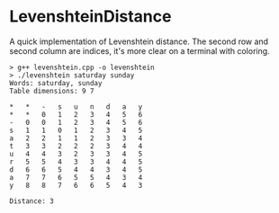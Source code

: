 LevenshteinDistance
===================

A quick implementation of Levenshtein distance. The second row and second column are indices, it's more clear on a terminal with coloring.

```
> g++ levenshtein.cpp -o levenshtein
> ./levenshtein saturday sunday
Words: saturday, sunday
Table dimensions: 9 7

*	*	-	s	u	n	d	a	y
*	*	0	1	2	3	4	5	6
-	0	0	1	2	3	4	5	6
s	1	1	0	1	2	3	4	5
a	2	2	1	1	2	3	3	4
t	3	3	2	2	2	3	4	4
u	4	4	3	2	3	3	4	5
r	5	5	4	3	3	4	4	5
d	6	6	5	4	4	3	4	5
a	7	7	6	5	5	4	3	4
y	8	8	7	6	6	5	4	3

Distance: 3
```
